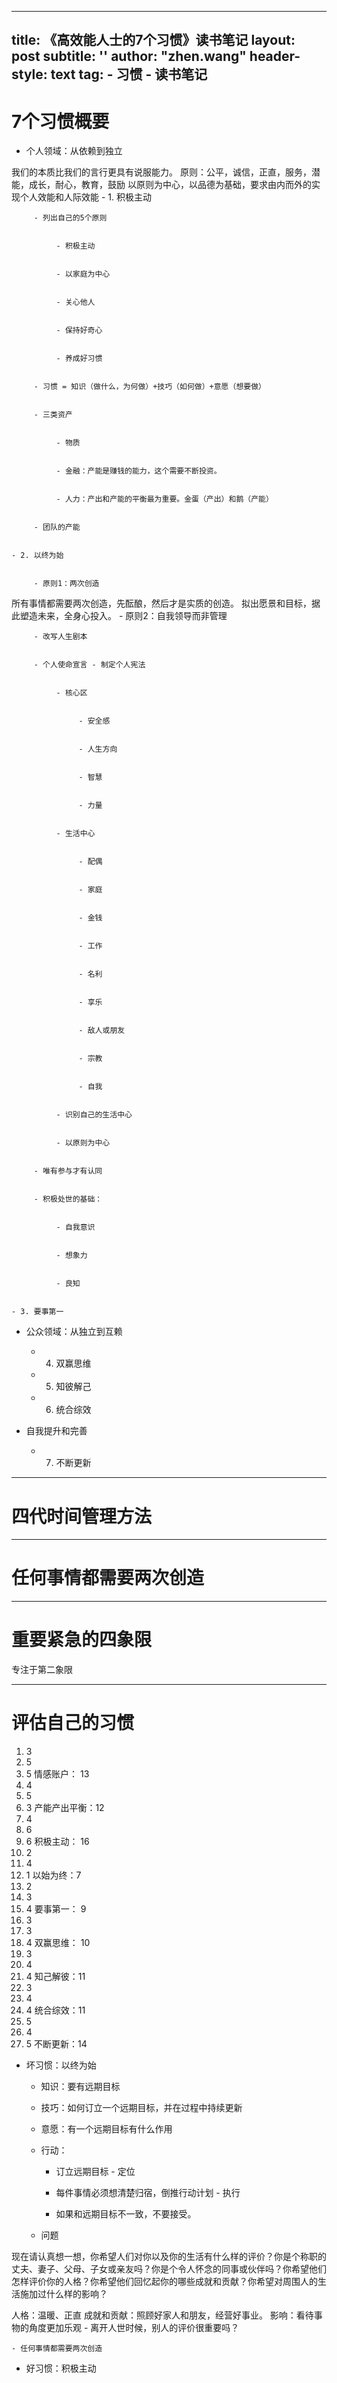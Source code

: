 ----
title: 《高效能人士的7个习惯》读书笔记
layout: post
subtitle: ''
author: "zhen.wang"
header-style: text
tag:
    - 习惯
    - 读书笔记
----

# 7个习惯概要


- 个人领域：从依赖到独立

我们的本质比我们的言行更具有说服能力。
原则：公平，诚信，正直，服务，潜能，成长，耐心，教育，鼓励
以原则为中心，以品德为基础，要求由内而外的实现个人效能和人际效能
    - 1. 积极主动


         - 列出自己的5个原则


              - 积极主动


              - 以家庭为中心


              - 关心他人


              - 保持好奇心


              - 养成好习惯


         - 习惯 = 知识（做什么，为何做）+技巧（如何做）+意愿（想要做）


         - 三类资产


              - 物质


              - 金融：产能是赚钱的能力，这个需要不断投资。


              - 人力：产出和产能的平衡最为重要。金蛋（产出）和鹅（产能）


         - 团队的产能


    - 2. 以终为始


         - 原则1：两次创造

所有事情都需要两次创造，先酝酿，然后才是实质的创造。
拟出愿景和目标，据此塑造未来，全身心投入。
         - 原则2：自我领导而非管理


         - 改写人生剧本


         - 个人使命宣言 - 制定个人宪法


              - 核心区


                   - 安全感


                   - 人生方向


                   - 智慧


                   - 力量


              - 生活中心


                   - 配偶


                   - 家庭


                   - 金钱


                   - 工作


                   - 名利


                   - 享乐


                   - 敌人或朋友


                   - 宗教


                   - 自我


              - 识别自己的生活中心


              - 以原则为中心


         - 唯有参与才有认同


         - 积极处世的基础：


              - 自我意识


              - 想象力


              - 良知


    - 3. 要事第一


- 公众领域：从独立到互赖


    - 4. 双赢思维


    - 5. 知彼解己


    - 6. 统合综效


- 自我提升和完善


    - 7. 不断更新



---

# 四代时间管理方法



---

# 任何事情都需要两次创造



---

# 重要紧急的四象限

专注于第二象限

---

# 评估自己的习惯

1. 3
2. 5
3. 5
情感账户： 13
4. 4
5. 5
6. 3
产能产出平衡：12
7. 4
8. 6
9. 6
​积极主动： 16
10. 2
11. 4
12. 1
以始为终：7
13. 2
14. 3
15. 4
要事第一： 9
16. 3
17. 3
18. 4
双赢思维： 10
19. 3
20. 4
21. 4
知己解彼：11
22. 3
23. 4
24. 4
统合综效：11
25. 5
26. 4
27. 5
不断更新：14
- 坏习惯：以终为始


    - 知识：要有远期目标


    - 技巧：如何订立一个远期目标，并在过程中持续更新


    - 意愿：有一个远期目标有什么作用


    - 行动：


         - 订立远期目标 - 定位


         - 每件事情必须想清楚归宿，倒推行动计划 - 执行


         - 如果和远期目标不一致，不要接受。


    - 问题

现在请认真想一想，你希望人们对你以及你的生活有什么样的评价？你是个称职的丈夫、妻子、父母、子女或亲友吗？你是个令人怀念的同事或伙伴吗？你希望他们怎样评价你的人格？你希望他们回忆起你的哪些成就和贡献？你希望对周围人的生活施加过什么样的影响？

人格：温暖、正直
成就和贡献：照顾好家人和朋友，经营好事业。
影响：看待事物的角度更加乐观
         - 离开人世时候，别人的评价很重要吗？


    - 任何事情都需要两次创造


- 好习惯：积极主动

